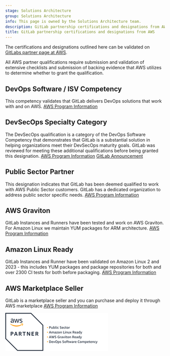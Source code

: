 ```yaml
---
stage: Solutions Architecture
group: Solutions Architecture
info: This page is owned by the Solutions Architecture team.
description: GitLab partnership certifications and designations from AWS.
title: GitLab partnership certifications and designations from AWS
---
```


The certifications and designations outlined here can be validated on [GitLabs partner page at AWS](https://partners.amazonaws.com/partners/001E0000018YWFfIAO/GitLab,%20Inc.).

All AWS partner qualifications require submission and validation of extensive checklists and submission of backing evidence that AWS utilizes to determine whether to grant the qualification.

## DevOps Software / ISV Competency

This competency validates that GitLab delivers DevOps solutions that work with and on AWS. [AWS Program Information](https://aws.amazon.com/devops/partner-solutions/)

## DevSecOps Specialty Category

The DevSecOps qualification is a category of the DevOps Software Competency that demonstrates that GitLab is a substantial solution in helping organizations meet their DevSecOps maturity goals. GitLab was reviewed for meeting these additional qualifications before being granted this designation. [AWS Program Information](https://aws.amazon.com/blogs/apn/aws-devops-competency-expands-to-include-devsecops-category/) [GitLab Announcement](https://about.gitlab.com/blog/2023/09/25/aws-devsecops-competency-partner/)

## Public Sector Partner

This designation indicates that GitLab has been deemed qualified to work with AWS Public Sector customers. GitLab has a dedicated organization to address public sector specific needs. [AWS Program Information](https://aws.amazon.com/partners/programs/public-sector/)

## AWS Graviton

GitLab Instances and Runners have been tested and work on AWS Graviton. For Amazon Linux we maintain YUM packages for ARM architecture. [AWS Program Information](https://aws.amazon.com/ec2/graviton/partners/)

## Amazon Linux Ready

GitLab Instances and Runner have been validated on Amazon Linux 2 and 2023 - this includes YUM packages and package repositories for both and over 2300 CI tests for both before packaging. [AWS Program Information](https://aws.amazon.com/amazon-linux/partners/)

## AWS Marketplace Seller

GitLab is a marketplace seller and you can purchase and deploy it through AWS marketplace [AWS Program Information](https://aws.amazon.com/marketplace/partners/management-tour)

![AWS Partner Designations Logo](img/all-aws-partner-designations_v16_6.png)
